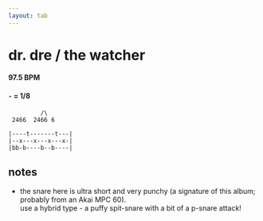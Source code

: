 ```yaml
---
layout: tab
---
```


# dr. dre / the watcher

#### 97.5 BPM
#### `-` = 1/8

```
         /\
 2466  2466 6
 
|----t-------t---|
|--x---x---x---x-|
|bb-b----b--b----|
```

## notes

- the snare here is ultra short and very punchy (a signature of this album; probably from an Akai MPC 60).  
  use a hybrid type - a puffy spit-snare with a bit of a p-snare attack!
